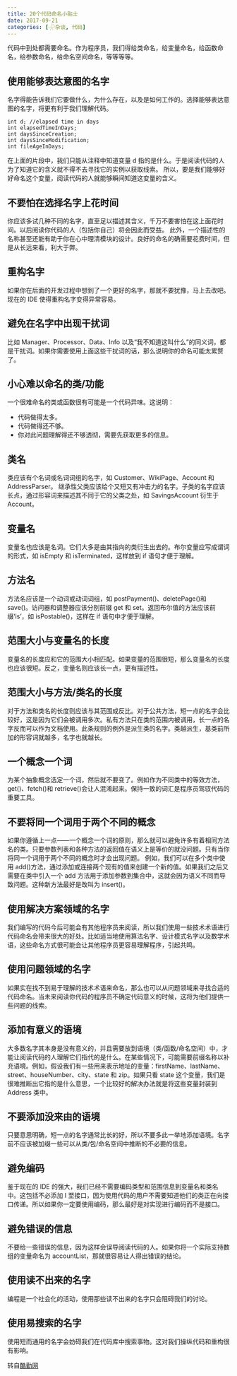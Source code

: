 ```yaml
---
title: 20个代码命名小贴士
date: 2017-09-21
categories: [𓇻杂谈, 代码]
---
```


代码中到处都需要命名。作为程序员，我们得给类命名，给变量命名，给函数命名，给参数命名，给命名空间命名，等等等等。

<!--more-->

## 使用能够表达意图的名字

名字得能告诉我们它要做什么，为什么存在，以及是如何工作的。选择能够表达意图的名字，将更有利于我们理解代码。

```
int d; //elapsed time in days
int elapsedTimeInDays;
int daysSinceCreation;
int daysSinceModification;
int fileAgeInDays;
```

在上面的片段中，我们只能从注释中知道变量 d 指的是什么。于是阅读代码的人为了知道它的含义就不得不去寻找它的实例以获取线索。
所以，要是我们能够好好命名这个变量，阅读代码的人就能够瞬间知道这变量的含义。

## 不要怕在选择名字上花时间

你应该多试几种不同的名字，直至足以描述其含义，千万不要害怕在这上面花时间。以后阅读你代码的人（包括你自己）将会因此而受益。
此外，一个描述性的名称甚至还能有助于你在心中理清模块的设计。良好的命名的确需要花费时间，但是从长远来看，利大于弊。

## 重构名字

如果你在后面的开发过程中想到了一个更好的名字，那就不要犹豫，马上去改吧。现在的 IDE 使得重构名字变得异常容易。

## 避免在名字中出现干扰词

比如 Manager、Processor、Data、Info 以及“我不知道这叫什么”的同义词，都是干扰词。如果你需要使用上面这些干扰词的话，那么说明你的命名可能太累赘了。

## 小心难以命名的类/功能

一个很难命名的类或函数很有可能是一个代码异味。这说明：

- 代码做得太多。
- 代码做得还不够。
- 你对此问题理解得还不够透彻，需要先获取更多的信息。

## 类名

类应该有个名词或名词词组的名字，如 Customer、WikiPage、Account 和 AddressParser。
继承性父类应该给个又短又有冲击力的名字。子类的名字应该长点，通过形容词来描述其不同于它的父类之处，如 SavingsAccount 衍生于 Account。

## 变量名

变量名也应该是名词。它们大多是由其指向的类衍生出去的。布尔变量应写成谓词的形式，如 isEmpty 和 isTerminated，这样放到 if 语句才便于理解。

## 方法名

方法名应该是一个动词或动词词组，如 postPayment()、deletePage()和 save()。访问器和调整器应该分别前缀 get 和 set。返回布尔值的方法应该前缀‘is’，如 isPostable()，这样在 if 语句中才便于理解。

## 范围大小与变量名的长度

变量名的长度应和它的范围大小相匹配。如果变量的范围很短，那么变量名的长度也应该很短。反之，变量名则应该长一点，更有描述性。

## 范围大小与方法/类名的长度

对于方法和类名的长度则应该与其范围成反比。对于公共方法，短一点的名字会比较好，这是因为它们会被调用多次。私有方法只在类的范围内被调用，长一点的名字反而可以作为文档使用。此条规则的例外是派生类的名字。类越派生，基类前所加的形容词就越多，名字也就越长。

## 一个概念一个词

为某个抽象概念选定一个词，然后就不要变了。例如作为不同类中的等效方法，get()、fetch()和 retrieve()会让人混淆起来。保持一致的词汇是程序员驾驭代码的重要工具。

## 不要将同一个词用于两个不同的概念

如果你遵循上一点——一个概念一个词的原则，那么就可以避免许多有着相同方法名的类。只要参数列表和各种方法的返回值在语义上是等价的就没问题。只有当你将同一个词用于两个不同的概念时才会出现问题。
例如，我们可以在多个类中使用 add()方法，通过添加或连接两个现有的值来创建一个新的值。如果我们之后又需要在类中引入一个 add 方法用于添加参数到集合中，这就会因为语义不同而导致问题。这种新方法最好是改叫为 insert()。

## 使用解决方案领域的名字

我们编写的代码今后可能会有其他程序员来阅读，所以我们使用一些技术术语进行代码命名会带来很大的好处。比如适当地使用算法名字、设计模式名字以及数学术语，这些命名方式很可能会让其他程序员更容易理解程序，引起共鸣。

## 使用问题领域的名字

如果实在找不到易于理解的技术术语来命名，那么也可以从问题领域来寻找合适的代码命名。当未来阅读你代码的程序员不确定代码意义的时候，这将为他们提供一些问题的线索。

## 添加有意义的语境

大多数名字其本身是没有意义的，并且需要放到语境（类/函数/命名空间）中，才能让阅读代码的人理解它们指代的是什么。在某些情况下，可能需要前缀名称以补充语境。例如，假设我们有一些用来表示地址的变量：firstName、lastName、street、houseNumber、city、state 和 zip。如果只看 state 这个变量，我们是很难推断出它指的是什么意思，一个比较好的解决办法就是将这些变量封装到 Address 类中。

## 不要添加没来由的语境

只要意思明确，短一点的名字通常比长的好，所以不要多此一举地添加语境。名字前不应该被加缀一些可以从类/包/命名空间中推断的不必要的信息。

## 避免编码

鉴于现在的 IDE 的强大，我们已经不需要编码类型和范围信息到变量名和类名中。这包括不必添加 I 至接口，因为使用代码的用户不需要知道他们的类正在向接口传递。所以如果你一定要使用编码，那么最好是对实现进行编码而不是接口。

## 避免错误的信息

不要给一些错误的信息，因为这样会误导阅读代码的人。如果你将一个实际支持数组的变量命名为 accountList，那就很容易让人得出错误的结论。

## 使用读不出来的名字

编程是一个社会化的活动，使用那些读不出来的名字只会阻碍我们的讨论。

## 使用易搜索的名字

使用短而通用的名字会妨碍我们在代码库中搜索事物。这对我们操纵代码和重构很有影响。

转自[酷勤网](http://www.kuqin.com/shuoit/20150325/345409.html)
